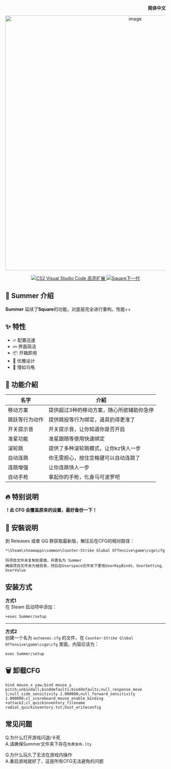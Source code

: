 <div align="right">

**简体中文** 

</div>

<div align="center">
    <img src="https://github.com/Yunkong-ouo/CS2Konc_CFG/blob/main/github/image/CS2.jpg" alt="image" width="800">
</div>

<p align="center">
    <a href="https://github.com/Yunkong-ouo/Cs2CfgHighlighterExtension">
        <img alt="CS2 Visual Studio Code 高亮扩展" src="https://img.shields.io/badge/CS2%20VSCode%20%E9%AB%98%E4%BA%AE%E6%93%B4%E5%B1%95-blue?style=for-the-badge&logo=github">
    </a>
    <a href="https://github.com/tomh500/SquareConfig_Nextgen">
        <img alt="Square下一代" src="https://img.shields.io/badge/Square%20Nextgen%20Config-green?style=for-the-badge&logo=github">
    </a>
</p>



## 💼 Summer 介绍
**Summer** 延续了**Square**的功能，对底层完全进行重构，性能++

## ✨ 特性
- 🔥 配置迅速
- 💤 界面简洁
- 📦 开箱即用
- 🧹 优雅设计
- 🚀 慢如乌龟

## 📝 功能介紹
| 名字                      | 介紹                                   |
|------------------------- |----------------------------------------|
| 移动方案                  | 提供超过3种的移动方案，随心所欲辅助你急停
| 跳跃等行为动作            | 提供跳投等行为绑定，道具扔得更准了
| 开关提示音                | 开关提示音，让你知道你是否开启
| 准星功能                  | 准星跟随等使用快速绑定
| 滚轮跳                    | 提供了多种滚轮跳模式，让你kz快人一步
| 自动连跳                  | 你无需担心，按住空格键可以自动连跳了
| 连跳增强                  | 让你连跳快人一步
| 自动手枪                  | 拿起你的手枪，化身马可波罗吧
## 🔥 特别说明
**！此 CFG 会覆盖原来的设置，最好备份一下！**

## 🚀 安裝说明
到 Releases 或者 QQ 群获取最新版，解压后在CFG的相对路径：
```
*\Steam\steamapps\common\Counter-Strike Global Offensive\game\csgo\cfg

将项目文件夹复制到里面，并更名为 Summer
确保项目文件夹为根目录，然后在Userspace文件夹下更改UserKeyBinds、UserSetting、UserValue
```

## 安装方式
**方式1**  
在 Steam 启动项中添加：
```
+exec Summer/setup
```
---
**方式2**  
创建一个名为 `autoexec.cfg` 的文件，在 `Counter-Strike Global Offensive\game\csgo\cfg` 里面，内容应该为：
```
exec Summer/setup
```

## 🗑️ 卸载CFG
```
bind mouse_x yaw;bind mouse_y pitch;unbindall;binddefaults;binddefaults;null_response_move 1;null_side_sensitivity 1.000000;null_forward_sensitivity 1.000000;cl_scoreboard_mouse_enable_binding +attack2;cl_quickinventory_filename radial_quickinventory.txt;host_writeconfig
```

## 常见问题
  Q.为什么打开游戏闪退/卡死<br>
  A.请确保Summer文件夹下存在```免费发布.lty```

  Q.为什么玩久了无法在游戏内操作<br>
  A.重启游戏就好了，这是所有CFG无法避免的问题
